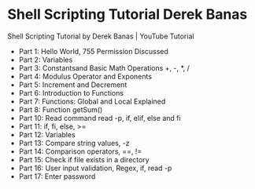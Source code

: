 # Shell Scripting Tutorial Derek Banas
Shell Scripting Tutorial by Derek Banas | YouTube Tutorial

- Part 1:  Hello World, 755 Permission Discussed  
- Part 2:  Variables                               
- Part 3:  Constantsand Basic Math Operations   +, -, *, /   
- Part 4:  Modulus Operator and Exponents
- Part 5:  Increment and Decrement 
- Part 6:  Introduction to Functions
- Part 7:  Functions: Global and Local Explained
- Part 8:  Function getSum()
- Part 10: Read command read -p, if, elif, else and fi
- Part 11: if, fi, else, >=
- Part 12: Variables
- Part 13: Compare string values, -z
- Part 14: Comparison operators, ==, !=
- Part 15: Check if file exists in a directory
- Part 16: User input validation, Regex, if, read -p
- Part 17: Enter password

